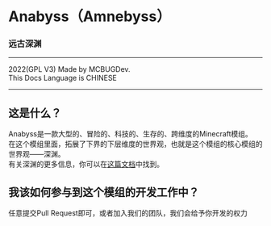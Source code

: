 Anabyss（Amnebyss）
=======
### 远古深渊

***

2022(GPL V3) Made by MCBUGDev.  
This Docs Language is CHINESE

***

这是什么？
-------
Anabyss是一款大型的、冒险的、科技的、生存的、跨维度的Minecraft模组。  
在这个模组里面，拓展了下界的下层维度的世界观，也就是这个模组的核心模组的世界观——深渊。  
有关深渊的更多信息，你可以在[这篇文档](http://175.27.232.224/anabyss.html)中找到。

我该如何参与到这个模组的开发工作中？
-----------------------------
任意提交Pull Request即可，或者加入我们的团队，我们会给予你开发的权力

